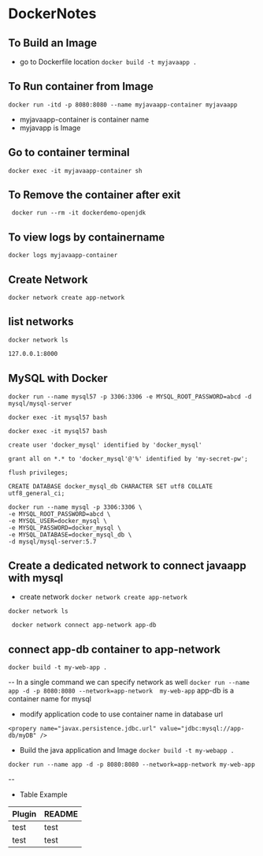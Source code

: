 # DockerNotes


## To Build an Image
- go to Dockerfile location
```docker build -t myjavaapp . ```

## To Run container from Image

``` docker run -itd -p 8080:8080 --name myjavaapp-container myjavaapp ```
- myjavaapp-container is container name
- myjavapp is Image 

## Go to container terminal
```docker exec -it myjavaapp-container sh```

## To Remove the container after exit
``` docker run --rm -it dockerdemo-openjdk```
## To view logs by containername
```docker logs myjavaapp-container  ```



## Create Network
``` docker network create app-network ```

## list networks
``` docker network ls ```

```sh
127.0.0.1:8000
```

## MySQL with Docker

```
docker run --name mysql57 -p 3306:3306 -e MYSQL_ROOT_PASSWORD=abcd -d mysql/mysql-server
```

```
docker exec -it mysql57 bash
```

```
docker exec -it mysql57 bash
```

```
create user 'docker_mysql' identified by 'docker_mysql'
```

```
grant all on *.* to 'docker_mysql'@'%' identified by 'my-secret-pw';
```

```
flush privileges;
```

```
CREATE DATABASE docker_mysql_db CHARACTER SET utf8 COLLATE utf8_general_ci;
```

```
docker run --name mysql -p 3306:3306 \
-e MYSQL_ROOT_PASSWORD=abcd \
-e MYSQL_USER=docker_mysql \
-e MYSQL_PASSWORD=docker_mysql \
-e MYSQL_DATABASE=docker_mysql_db \
-d mysql/mysql-server:5.7
```

## Create a dedicated network to connect javaapp with mysql

- create network
```docker network create app-network ```

```docker network ls ```

``` docker network connect app-network app-db```

## connect app-db container to app-network

```docker build -t my-web-app .```

-- In a single command we can specify network as well
```docker run --name app -d -p 8080:8080 --network=app-network  my-web-app```
app-db is a container name for mysql

- modify application code to use container name in database url
  
``` <propery name="javax.persistence.jdbc.url" value="jdbc:mysql://app-db/myDB" /> ```
- Build the java application and Image
``` docker build -t my-webapp . ```

``` docker run --name app -d -p 8080:8080 --network=app-network my-web-app ```

-- 

- Table Example

| Plugin | README |
| ------ | ------ |
| test | test |
| test | test |
